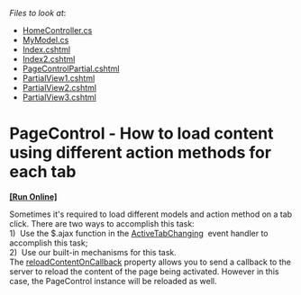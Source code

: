 <!-- default file list -->
*Files to look at*:

* [HomeController.cs](./CS/T142225/Controllers/HomeController.cs)
* [MyModel.cs](./CS/T142225/Models/MyModel.cs)
* [Index.cshtml](./CS/T142225/Views/Home/Index.cshtml)
* [Index2.cshtml](./CS/T142225/Views/Home/Index2.cshtml)
* [PageControlPartial.cshtml](./CS/T142225/Views/Home/PageControlPartial.cshtml)
* [PartialView1.cshtml](./CS/T142225/Views/Home/PartialView1.cshtml)
* [PartialView2.cshtml](./CS/T142225/Views/Home/PartialView2.cshtml)
* [PartialView3.cshtml](./CS/T142225/Views/Home/PartialView3.cshtml)
<!-- default file list end -->
# PageControl - How to load content using different action methods for each tab 
<!-- run online -->
**[[Run Online]](https://codecentral.devexpress.com/t142225)**
<!-- run online end -->


<p>Sometimes it's required to load different models and action method on a tab click. There are two ways to accomplish this task: <br />1)  Use the $.ajax function in the <a href="https://documentation.devexpress.com/#AspNet/DevExpressWebASPxTabControlScriptsASPxClientTabControlBase_ActiveTabChangingtopic">ActiveTabChanging</a>  event handler to accomplish this task;<br />2)  Use our built-in mechanisms for this task. The <a href="https://documentation.devexpress.com/AspNet/DevExpressWebASPxTabControlScriptsASPxClientTabControlTabCancelEventArgs_reloadContentOnCallbacktopic.aspx">reloadContentOnCallback</a> property allows you to send a callback to the server to reload the content of the page being activated. However in this case, the PageControl instance will be reloaded as well. </p>

<br/>



